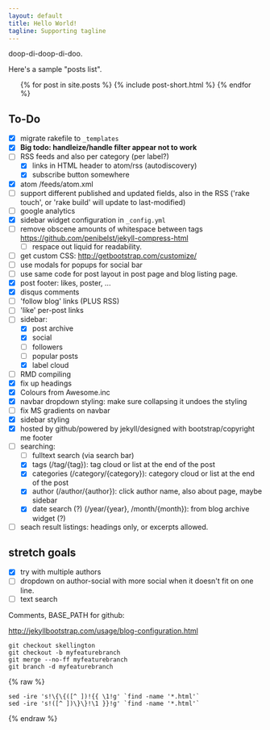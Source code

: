 ```yaml
---
layout: default
title: Hello World!
tagline: Supporting tagline
---
```

doop-di-doop-di-doo.

Here's a sample "posts list".

<ul class="posts">
  {% for post in site.posts %}
    {% include post-short.html %}
  {% endfor %}
</ul>

## To-Do

- [x] migrate rakefile to `_templates`
- [x] **Big todo: handleize/handle filter appear not to work**
- [ ] RSS feeds and also per category (per label?)
    * [x] links in HTML header to atom/rss (autodiscovery)
    * [x] subscribe button somewhere
- [x] atom /feeds/atom.xml
- [ ] support different published and updated fields, also in the RSS ('rake touch', or 'rake build' will update to last-modified)
- [ ] google analytics
- [x] sidebar widget configuration in `_config.yml`
- [ ] remove obscene amounts of whitespace between tags https://github.com/penibelst/jekyll-compress-html
    * [ ] respace out liquid for readability.
- [ ] get custom CSS: http://getbootstrap.com/customize/
- [ ] use modals for popups for social bar
- [ ] use same code for post layout in post page and blog listing page.
- [x] post footer: likes, poster, ...
- [x] disqus comments
- [ ] 'follow blog' links (PLUS RSS)
- [ ] 'like' per-post links
- [ ] sidebar:
    - [x] post archive
    - [x] social
    - [ ] followers
    - [ ] popular posts
    - [x] label cloud
- [ ] RMD compiling
- [x] fix up headings
- [x] Colours from Awesome.inc
- [x] navbar dropdown styling: make sure collapsing it undoes the styling
- [ ] fix MS gradients on navbar
- [x] sidebar styling
- [x] hosted by github/powered by jekyll/designed with bootstrap/copyright me footer
- [ ] searching:
    - [ ] fulltext search (via search bar)
    - [x] tags (/tag/{tag}): tag cloud or list at the end of the post
    - [x] categories (/category/{category}): category cloud or list at the end of the post
    - [x] author (/author/{author}): click author name, also about page, maybe sidebar
    - [x] date search (?) (/year/{year}, /month/{month}): from blog archive widget (?)
- [ ] seach result listings: headings only, or excerpts allowed.

## stretch goals

- [x] try with multiple authors
- [ ] dropdown on author-social with more social when it doesn't fit on one line.
- [ ] text search

Comments, BASE_PATH for github:

http://jekyllbootstrap.com/usage/blog-configuration.html

```
git checkout skellington
git checkout -b myfeaturebranch
git merge --no-ff myfeaturebranch
git branch -d myfeaturebranch
```

{% raw %}
```
sed -ire 's!\{\{([^ ])!{{ \1!g' `find -name '*.html'`
sed -ire 's!([^ ])\}\}!\1 }}!g' `find -name '*.html'`
```
{% endraw %}
